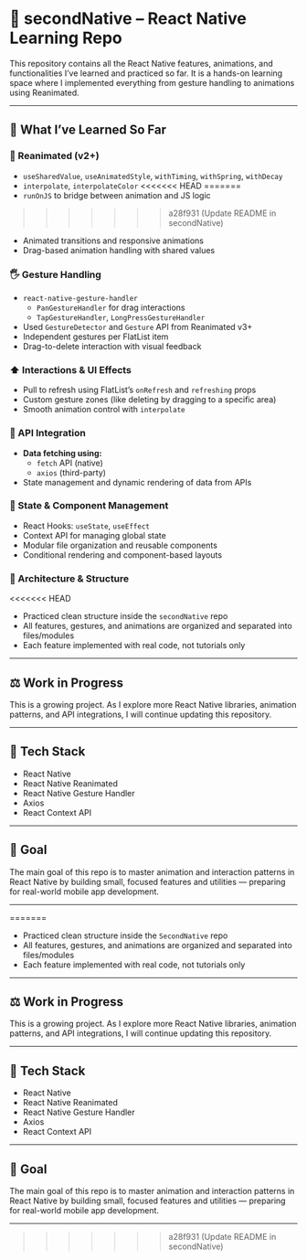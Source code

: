 # 📱 secondNative – React Native Learning Repo

This repository contains all the React Native features, animations, and functionalities I’ve learned and practiced so far. It is a hands-on learning space where I implemented everything from gesture handling to animations using Reanimated.

---

## 🧠 What I’ve Learned So Far

### 🧹 Reanimated (v2+)
- `useSharedValue`, `useAnimatedStyle`, `withTiming`, `withSpring`, `withDecay`
- `interpolate`, `interpolateColor`
<<<<<<< HEAD
=======
- `runOnJS` to bridge between animation and JS logic
>>>>>>> a28f931 (Update README in secondNative)
- Animated transitions and responsive animations
- Drag-based animation handling with shared values

### 🖐️ Gesture Handling
- `react-native-gesture-handler`
  - `PanGestureHandler` for drag interactions
  - `TapGestureHandler`, `LongPressGestureHandler`
- Used `GestureDetector` and `Gesture` API from Reanimated v3+
- Independent gestures per FlatList item
- Drag-to-delete interaction with visual feedback

### ⬆️ Interactions & UI Effects
- Pull to refresh using FlatList’s `onRefresh` and `refreshing` props
- Custom gesture zones (like deleting by dragging to a specific area)
- Smooth animation control with `interpolate`

### 🔗 API Integration
- **Data fetching using:**
  - `fetch` API (native)
  - `axios` (third-party)
- State management and dynamic rendering of data from APIs

### 📆 State & Component Management
- React Hooks: `useState`, `useEffect`
- Context API for managing global state
- Modular file organization and reusable components
- Conditional rendering and component-based layouts

### 🧱 Architecture & Structure
<<<<<<< HEAD
- Practiced clean structure inside the `secondNative` repo
- All features, gestures, and animations are organized and separated into files/modules
- Each feature implemented with real code, not tutorials only


---

## ⚖️ Work in Progress
This is a growing project. As I explore more React Native libraries, animation patterns, and API integrations, I will continue updating this repository.

---

## 📌 Tech Stack

- React Native
- React Native Reanimated
- React Native Gesture Handler
- Axios
- React Context API

---

## 🏁 Goal

The main goal of this repo is to master animation and interaction patterns in React Native by building small, focused features and utilities — preparing for real-world mobile app development.

---

=======
- Practiced clean structure inside the `SecondNative` repo
- All features, gestures, and animations are organized and separated into files/modules
- Each feature implemented with real code, not tutorials only

---

## ⚖️ Work in Progress
This is a growing project. As I explore more React Native libraries, animation patterns, and API integrations, I will continue updating this repository.

---

## 📌 Tech Stack

- React Native
- React Native Reanimated
- React Native Gesture Handler
- Axios
- React Context API

---

## 🏁 Goal

The main goal of this repo is to master animation and interaction patterns in React Native by building small, focused features and utilities — preparing for real-world mobile app development.

---

>>>>>>> a28f931 (Update README in secondNative)
